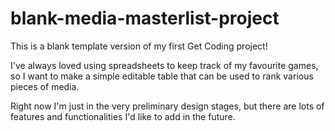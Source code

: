 # blank-media-masterlist-project
This is a blank template version of my first Get Coding project! 

I've always loved using spreadsheets to keep track of my favourite games, so I want to make a simple editable table that can be used to rank various pieces of media.

Right now I'm just in the very preliminary design stages, but there are lots of features and functionalities I'd like to add in the future.
